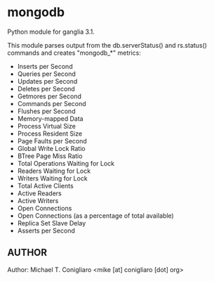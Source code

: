 mongodb
===============

Python module for ganglia 3.1.

This module parses output from the db.serverStatus() and rs.status() commands
and creates "mongodb_*" metrics:

 * Inserts per Second
 * Queries per Second
 * Updates per Second
 * Deletes per Second
 * Getmores per Second
 * Commands per Second
 * Flushes per Second
 * Memory-mapped Data
 * Process Virtual Size
 * Process Resident Size
 * Page Faults per Second
 * Global Write Lock Ratio
 * BTree Page Miss Ratio
 * Total Operations Waiting for Lock
 * Readers Waiting for Lock
 * Writers Waiting for Lock
 * Total Active Clients
 * Active Readers
 * Active Writers
 * Open Connections
 * Open Connections (as a percentage of total available)
 * Replica Set Slave Delay
 * Asserts per Second

## AUTHOR

Author: Michael T. Conigliaro &lt;mike [at] conigliaro [dot] org&gt;
